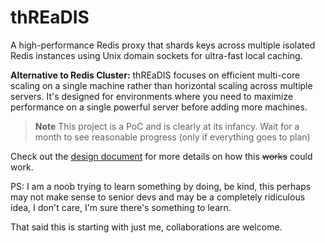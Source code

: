 # thREaDIS
A high-performance Redis proxy that shards keys across multiple isolated Redis instances using Unix domain sockets for ultra-fast local caching.

**Alternative to Redis Cluster:** thREaDIS focuses on efficient multi-core scaling on a single machine rather than horizontal scaling across multiple servers. It's designed for environments where you need to maximize performance on a single powerful server before adding more machines.

> **Note** This project is a PoC and is clearly at its infancy. Wait for a month to see reasonable progress (only if everything goes to plan)

Check out the [design document](docs/poc/DESIGN.md) for more details on how this ~~works~~ could work.

PS: I am a noob trying to learn something by doing, be kind, this perhaps may not make sense to senior devs and may be a completely ridiculous idea, I don't care, I'm sure there's something to learn.

That said this is starting with just me, collaborations are welcome.
